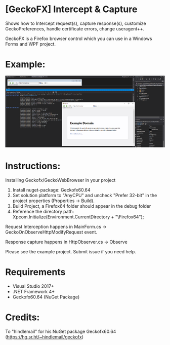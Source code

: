 # [GeckoFX] Intercept & Capture

Shows how to Intercept request(s), capture response(s), customize GeckoPreferences, handle certificate errors, change useragent++.

GeckoFX is a Firefox browser control which you can use in a Windows Forms and WPF project.

# Example:

![Alt text](/capture.png?raw=true "Example")

# Instructions:

Installing Geckofx/GeckoWebBrowser in your project

1. Install nuget-package: Geckofx60.64
2. Set solution platform to "AnyCPU" and uncheck "Prefer 32-bit" in the project properties (Properties -> Build).
3. Build Project, a Firefox64 folder should appear in the debug folder
4. Reference the directory path: Xpcom.Initialize(Environment.CurrentDirectory + "\\Firefox64");

Request Interception happens in MainForm.cs -> GeckoOnObserveHttpModifyRequest event.

Response capture happens in HttpObserver.cs -> Observe

Please see the example project. Submit issue if you need help.

# Requirements

- Visual Studio 2017+
- .NET Framework 4+
- Geckofx60.64 (NuGet Package)

# Credits:

To "hindlemail" for his NuGet package Geckofx60.64 (https://hg.sr.ht/~hindlemail/geckofx)
